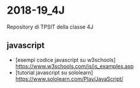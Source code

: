 # 2018-19_4J
Repository di TPSIT della classe 4J

## javascript
- [esempi codice javascript su w3schools] https://www.w3schools.com/js/js_examples.asp
- [tutorial javascript su sololearn] https://www.sololearn.com/Play/JavaScript/
